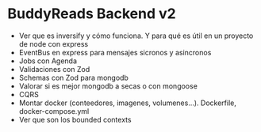# BuddyReads Backend v2

- Ver que es inversify y cómo funciona. Y para qué es útil en un proyecto de node con express
- EventBus en express para mensajes sicronos y asincronos
- Jobs con Agenda
- Validaciones con Zod
- Schemas con Zod para mongodb
- Valorar si es mejor mongodb a secas o con mongoose
- CQRS
- Montar docker (conteedores, imagenes, volumenes...). Dockerfile, docker-compose.yml
- Ver que son los bounded contexts
